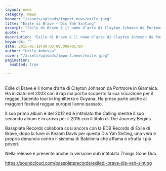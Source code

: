 ```yaml
---
layout: news
category: News
banner: "/assets/uploads/import.news/exile.jpeg"
title: "Exile di Brave – Dis Yah Sinting"
excerpt: "Exile di Brave è il nome d’arte di Clayton Johnson da Portmore in Giamaica.  Ha iniziato nel 2003 con il rap ma poi ha scoperto la sua vocazione per il reggae, facendo tour in Inghilterra e Guyana. Ha preso parte anche ai maggiori festival reggae europei l’anno passato.  Il suo primo album è del 2012 [&hellip"
quote: ""
description: "Exile di Brave è il nome d’arte di Clayton Johnson da Portmore in Giamaica.  Ha iniziato nel 2003 con il rap ma poi ha scoperto la sua vocazione per il reggae, facendo tour in Inghilterra e Guyana. Ha preso parte anche ai maggiori festival reggae europei l’anno passato.  Il suo primo album è del 2012 [&hellip"
keywords: ""
date: 2015-01-18T00:00:00.000+01:00
author: "Haile Anbessa"
cover: "/assets/uploads/import.news/exile.jpeg"
pagination:
  enabled: true

---
```


[](https://hotmc.com/wp-content/uploads/2015/01/exile.jpeg)  
Exile di Brave è il nome d’arte di Clayton Johnson da Portmore in Giamaica. Ha iniziato nel 2003 con il rap ma poi ha scoperto la sua vocazione per il reggae, facendo tour in Inghilterra e Guyana. Ha preso parte anche ai maggiori festival reggae europei l’anno passato. 

Il suo primo album è del 2012 ed è intitolato the Calling mentre il suo secondo album è in arrivo per il 2015 con il titolo di The Journey Begins.

Bassplate Records collabora così ancora con la EDB Records di Exile di Brave, dopo la tune di Kezam Davis per questa Dis Yah Sinting, una vera e propria denuncia contro il sistema di Babilonia che affama e sfrutta i più poveri.

Nella release è presente anche la versione dub intitolata Things Gone Dub.

https://soundcloud.com/bassplaterecords/exiledi-brave-dis-yah-sinting